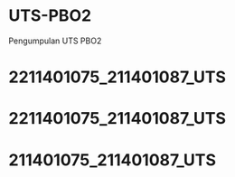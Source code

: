 # UTS-PBO2
Pengumpulan UTS PBO2
# 2211401075_211401087_UTS
# 2211401075_211401087_UTS
# 211401075_211401087_UTS
